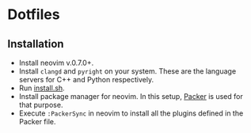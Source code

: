 # Dotfiles

## Installation

* Install neovim v.0.7.0+.
* Install `clangd` and `pyright` on your system. These are the language servers for C++ and Python respectively.
* Run [install.sh](/install.sh).
* Install package manager for neovim. In this setup, [Packer](https://github.com/wbthomason/packer.nvim#quickstart) is used for that purpose.
* Execute `:PackerSync` in neovim to install all the plugins defined in the Packer file.
